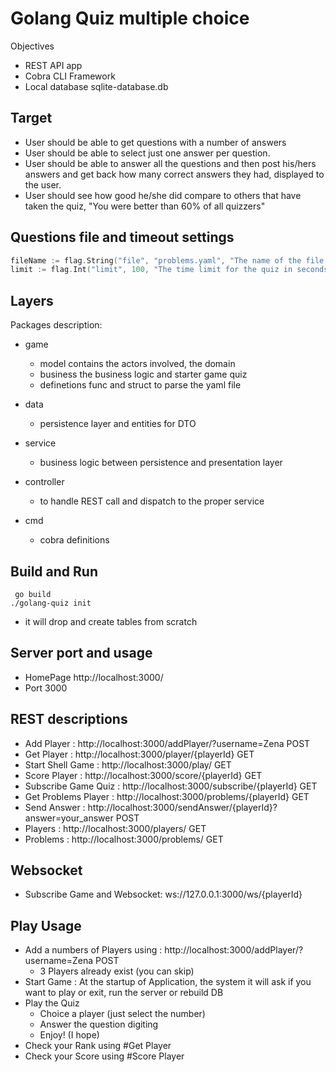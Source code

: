 # Golang Quiz multiple choice

Objectives
- REST API app
- Cobra CLI Framework
- Local database sqlite-database.db

## Target
- User should be able to get questions with a number of answers
- User should be able to select just one answer per question.
- User should be able to answer all the questions and then post his/hers answers and get back how many correct answers they had, displayed to the user.
- User should see how good he/she did compare to others that have taken the quiz, "You were better than 60% of all quizzers"

## Questions file and timeout settings
```go
fileName := flag.String("file", "problems.yaml", "The name of the file with the problems")
limit := flag.Int("limit", 100, "The time limit for the quiz in seconds")
```

## Layers
Packages description:
- game
    - model contains the actors involved, the domain
    - business the business logic and starter game quiz
    - definetions func and struct to parse the yaml file

- data
    - persistence layer and entities for DTO

- service
    - business logic between persistence and presentation layer

- controller
    - to handle REST call and dispatch to the proper service

- cmd
    - cobra definitions 

## Build and Run
```
 go build
./golang-quiz init

```
- it will drop and create tables from scratch

## Server port and usage
- HomePage http://localhost:3000/
- Port 3000

## REST descriptions
- Add Player : http://localhost:3000/addPlayer/?username=Zena POST
- Get Player : http://localhost:3000/player/{playerId} GET
- Start Shell Game : http://localhost:3000/play/ GET
- Score Player : http://localhost:3000/score/{playerId} GET
- Subscribe Game Quiz  : http://localhost:3000/subscribe/{playerId} GET
- Get Problems Player : http://localhost:3000/problems/{playerId} GET
- Send Answer : http://localhost:3000/sendAnswer/{playerId}?answer=your_answer POST
- Players : http://localhost:3000/players/ GET
- Problems : http://localhost:3000/problems/ GET

## Websocket
- Subscribe Game and Websocket: ws://127.0.0.1:3000/ws/{playerId}

## Play Usage
- Add a numbers of Players using : http://localhost:3000/addPlayer/?username=Zena POST
    - 3 Players already exist (you can skip)
- Start Game : At the startup of Application, the system it will ask if you want to play or exit, run the server or rebuild DB
- Play the Quiz 
    - Choice a player (just select the number) 
    - Answer the question digiting 
    - Enjoy! (I hope)
- Check your Rank using #Get Player
- Check your Score using #Score Player
